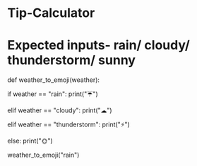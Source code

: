 # Tip-Calculator

# Expected inputs- rain/ cloudy/ thunderstorm/ sunny

def weather_to_emoji(weather):
  
  if weather == "rain":
    print("☔")
    
  elif weather == "cloudy":
    print("☁")
    
  elif weather == "thunderstorm":
    print("⚡")
    
  else:
    print("🌞")

weather_to_emoji("rain")
